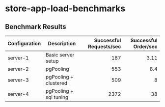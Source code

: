 # store-app-load-benchmarks

## Benchmark Results

| Configuration      | Description                    | Successful Requests/sec | Successful Order/sec |
|--------------------|--------------------------------|------------------------:|---------------------:|
| server-1           | Basic server setup             |                   187   |                 3.11 |
| server-2           | pgPooling                      |                   553   |                 8.4  |
| server-3           | pgPooling + clustered          |                   509   |                 8    |
| server-4           | pgPooling + sql tuning         |                   2372  |                 38   |